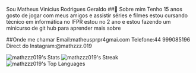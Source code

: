 Sou Matheus Vinicius Rodrigues Geraldo
##🚀 Sobre mim
Tenho 15 anos gosto de jogar com meus amigos e assistir séries e filmes estou cursando técnico em informática no IFPR estou no 2 ano e estou fazendo um minicurso de git hub para aprender mais sobre

##Onde me chamar
Email:matheusprpr4gmai.com Telefone:44 999085196 Direct do Instagram:@mathzzz.019

![mathzzz019's Stats](https://github-readme-stats.vercel.app/api?username=mathzzz019&theme=dracula&show_icons=true&hide_border=true&count_private=true)
![mathzzz019's Streak](https://github-readme-streak-stats.herokuapp.com/?user=mathzzz019&theme=dracula&hide_border=true)
![mathzzz019's Top Languages](https://github-readme-stats.vercel.app/api/top-langs/?username=mathzzz019&theme=dracula&show_icons=true&hide_border=true&layout=compact)
